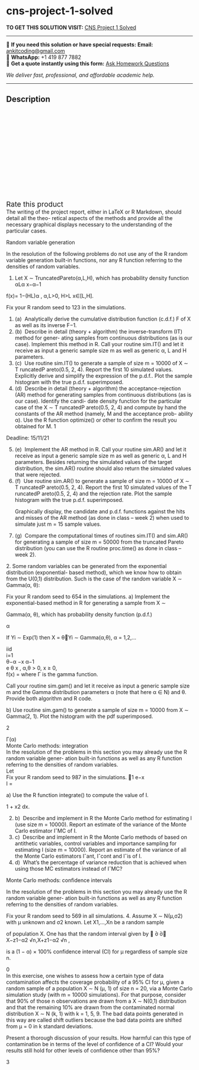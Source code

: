 # cns-project-1-solved
**TO GET THIS SOLUTION VISIT:** [CNS Project 1 Solved](https://www.ankitcodinghub.com/product/cns-project-1-solved/)


---

📩 **If you need this solution or have special requests:** **Email:** ankitcoding@gmail.com  
📱 **WhatsApp:** +1 419 877 7882  
📄 **Get a quote instantly using this form:** [Ask Homework Questions](https://www.ankitcodinghub.com/services/ask-homework-questions/)

*We deliver fast, professional, and affordable academic help.*

---

<h2>Description</h2>



<div class="kk-star-ratings kksr-auto kksr-align-center kksr-valign-top" data-payload="{&quot;align&quot;:&quot;center&quot;,&quot;id&quot;:&quot;94216&quot;,&quot;slug&quot;:&quot;default&quot;,&quot;valign&quot;:&quot;top&quot;,&quot;ignore&quot;:&quot;&quot;,&quot;reference&quot;:&quot;auto&quot;,&quot;class&quot;:&quot;&quot;,&quot;count&quot;:&quot;0&quot;,&quot;legendonly&quot;:&quot;&quot;,&quot;readonly&quot;:&quot;&quot;,&quot;score&quot;:&quot;0&quot;,&quot;starsonly&quot;:&quot;&quot;,&quot;best&quot;:&quot;5&quot;,&quot;gap&quot;:&quot;4&quot;,&quot;greet&quot;:&quot;Rate this product&quot;,&quot;legend&quot;:&quot;0\/5 - (0 votes)&quot;,&quot;size&quot;:&quot;24&quot;,&quot;title&quot;:&quot;CNS Project 1 Solved&quot;,&quot;width&quot;:&quot;0&quot;,&quot;_legend&quot;:&quot;{score}\/{best} - ({count} {votes})&quot;,&quot;font_factor&quot;:&quot;1.25&quot;}">

<div class="kksr-stars">

<div class="kksr-stars-inactive">
            <div class="kksr-star" data-star="1" style="padding-right: 4px">


<div class="kksr-icon" style="width: 24px; height: 24px;"></div>
        </div>
            <div class="kksr-star" data-star="2" style="padding-right: 4px">


<div class="kksr-icon" style="width: 24px; height: 24px;"></div>
        </div>
            <div class="kksr-star" data-star="3" style="padding-right: 4px">


<div class="kksr-icon" style="width: 24px; height: 24px;"></div>
        </div>
            <div class="kksr-star" data-star="4" style="padding-right: 4px">


<div class="kksr-icon" style="width: 24px; height: 24px;"></div>
        </div>
            <div class="kksr-star" data-star="5" style="padding-right: 4px">


<div class="kksr-icon" style="width: 24px; height: 24px;"></div>
        </div>
    </div>

<div class="kksr-stars-active" style="width: 0px;">
            <div class="kksr-star" style="padding-right: 4px">


<div class="kksr-icon" style="width: 24px; height: 24px;"></div>
        </div>
            <div class="kksr-star" style="padding-right: 4px">


<div class="kksr-icon" style="width: 24px; height: 24px;"></div>
        </div>
            <div class="kksr-star" style="padding-right: 4px">


<div class="kksr-icon" style="width: 24px; height: 24px;"></div>
        </div>
            <div class="kksr-star" style="padding-right: 4px">


<div class="kksr-icon" style="width: 24px; height: 24px;"></div>
        </div>
            <div class="kksr-star" style="padding-right: 4px">


<div class="kksr-icon" style="width: 24px; height: 24px;"></div>
        </div>
    </div>
</div>


<div class="kksr-legend" style="font-size: 19.2px;">
            <span class="kksr-muted">Rate this product</span>
    </div>
    </div>
<div class="page" title="Page 1">
<div class="layoutArea">
<div class="column">
The writing of the project report, either in LaTeX or R Markdown, should detail all the theo- retical aspects of the methods and provide all the necessary graphical displays necessary to the understanding of the particular cases.

Random variable generation

In the resolution of the following problems do not use any of the R random variable generation built-in functions, nor any R function referring to the densities of random variables.

1. Let X ∼ TruncatedPareto(α,L,H), which has probability density function αLα x−α−1

f(x)= 1−(HL)α , α,L&gt;0, H&gt;L x∈[L,H].

Fix your R random seed to 123 in the simulations.

<ol>
<li>(a) &nbsp;Analytically derive the cumulative distribution function (c.d.f.) F of X as well as its inverse F−1.</li>
<li>(b) &nbsp;Describe in detail (theory + algorithm) the inverse-transform (IT) method for gener- ating samples from continuous distributions (as is our case). Implement this method in R. Call your routine sim.IT() and let it receive as input a generic sample size m as well as generic α, L and H parameters.</li>
<li>(c) &nbsp;Use routine sim.IT() to generate a sample of size m = 10000 of X ∼ T runcatedP areto(0.5, 2, 4).
Report the first 10 simulated values. Explicitly derive and simplify the expression of the p.d.f.. Plot the sample histogram with the true p.d.f. superimposed.
</li>
<li>(d) &nbsp;Describe in detail (theory + algorithm) the acceptance-rejection (AR) method for generating samples from continuous distributions (as is our case). Identify the candi- date density function for the particular case of the X ∼ T runcatedP areto(0.5, 2, 4) and compute by hand the constants of the AR method (namely, M and the acceptance prob- ability α). Use the R function optimize() or other to confirm the result you obtained for M.
1
</li>
</ol>
</div>
</div>
<div class="layoutArea">
<div class="column">
Deadline: 15/11/21

</div>
</div>
</div>
<div class="page" title="Page 2">
<div class="layoutArea">
<div class="column">
<ol start="5">
<li>(e) &nbsp;Implement the AR method in R. Call your routine sim.AR() and let it receive as input a generic sample size m as well as generic α, L and H parameters. Besides returning the simulated values of the target distribution, the sim.AR() routine should also return the simulated values that were rejected.</li>
<li>(f) &nbsp;Use routine sim.AR() to generate a sample of size m = 10000 of X ∼ T runcatedP areto(0.5, 2, 4).
Report the first 10 simulated values of the T runcatedP areto(0.5, 2, 4) and the rejection rate. Plot the sample histogram with the true p.d.f. superimposed.

Graphically display, the candidate and p.d.f. functions against the hits and misses of the AR method (as done in class – week 2) when used to simulate just m = 15 sample values.
</li>
<li>(g) &nbsp;Compare the computational times of routines sim.IT() and sim.AR() for generating a sample of size m = 50000 from the truncated Pareto distribution (you can use the R routine proc.time() as done in class – week 2).</li>
</ol>
2. Some random variables can be generated from the exponential distribution (exponential- based method), which we know how to obtain from the U(0,1) distribution. Such is the case of the random variable X ∼ Gamma(α, θ):

Fix your R random seed to 654 in the simulations. a) Implement the exponential-based method in R for generating a sample from X ∼

Gamma(α, θ), which has probability density function (p.d.f.)

</div>
</div>
<div class="layoutArea">
<div class="column">
α

If Yi ∼ Exp(1) then X = θ􏰀Yi ∼ Gamma(α,θ), α = 1,2,…

</div>
</div>
<div class="layoutArea">
<div class="column">
iid

</div>
<div class="column">
i=1

</div>
</div>
<div class="layoutArea">
<div class="column">
θ−α −x α−1

</div>
</div>
<div class="layoutArea">
<div class="column">
e θ x , α,θ &gt; 0, x ≥ 0,

</div>
</div>
<div class="layoutArea">
<div class="column">
f(x) = where Γ is the gamma function.

Call your routine sim.gam() and let it receive as input a generic sample size m and the Gamma distribution parameters α (note that here α ∈ N) and θ. Provide both algorithm and R code.

b) Use routine sim.gam() to generate a sample of size m = 10000 from X ∼ Gamma(2, 1). Plot the histogram with the pdf superimposed.

2

</div>
</div>
<div class="layoutArea">
<div class="column">
Γ(α)

</div>
</div>
</div>
<div class="page" title="Page 3">
<div class="layoutArea">
<div class="column">
Monte Carlo methods: integration

</div>
</div>
<div class="layoutArea">
<div class="column">
In the resolution of the problems in this section you may already use the R random variable gener- ation built-in functions as well as any R function referring to the densities of random variables.

</div>
</div>
<div class="layoutArea">
<div class="column">
Let

</div>
<div class="column">
Fix your R random seed to 987 in the simulations. 􏰉1 e−x

</div>
</div>
<div class="layoutArea">
<div class="column">
I =

a) Use the R function integrate() to compute the value of I.

</div>
</div>
<div class="layoutArea">
<div class="column">
1 + x2 dx.

<ol start="2">
<li>b) &nbsp;Describe and implement in R the Monte Carlo method for estimating I (use size m = 10000).
Report an estimate of the variance of the Monte Carlo estimator IˆMC of I.
</li>
<li>c) &nbsp;Describe and implement in R the Monte Carlo methods of based on antithetic variables, control variables and importance sampling for estimating I (size m = 10000). Report an estimate of the variance of all the Monte Carlo estimators Iˆant, Iˆcont and Iˆis of I.</li>
<li>d) &nbsp;What’s the percentage of variance reduction that is achieved when using those MC estimators instead of IˆMC?</li>
</ol>
Monte Carlo methods: confidence intervals

In the resolution of the problems in this section you may already use the R random variable gener- ation built-in functions as well as any R function referring to the densities of random variables.

Fix your R random seed to 569 in all simulations. 4. Assume X ∼ N(μ,σ2) with μ unknown and σ2 known. Let X1,…,Xn be a random sample

</div>
</div>
<div class="layoutArea">
<div class="column">
of population X. One has that the random interval given by 􏰇 ̄σ ̄σ􏰈

</div>
</div>
<div class="layoutArea">
<div class="column">
X−z1−α2 √n,X+z1−α2 √n ,

is a (1 − α) × 100% confidence interval (CI) for μ regardless of sample size n.

</div>
</div>
<div class="layoutArea">
<div class="column">
0

</div>
</div>
<div class="layoutArea">
<div class="column">
In this exercise, one wishes to assess how a certain type of data contamination affects the coverage probability of a 95% CI for μ, given a random sample of a population X ∼ N (μ, 1) of size n = 20, via a Monte Carlo simulation study (with m = 10000 simulations). For that purpose, consider that 90% of those n observations are drawn from a X ∼ N(0,1) distribution and that the remaining 10% are drawn from the contaminated normal distribution X ∼ N (k, 1) with k = 1, 5, 9. The bad data points generated in this way are called shift outliers because the bad data points are shifted from μ = 0 in k standard deviations.

Present a thorough discussion of your results. How harmful can this type of contamination be in terms of the level of confidence of a CI? Would your results still hold for other levels of confidence other than 95%?

3

</div>
</div>
</div>
